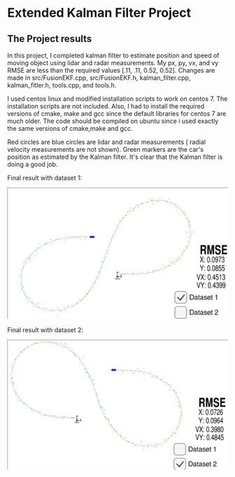 # Extended Kalman Filter Project

[image1]: ./Docs/dataset1.png "dataset1"
[image2]: ./Docs/dataset2.png "dataset2"

## The Project results

In this project, I completed kalman filter to estimate position and speed of moving object using lidar and radar measurements. 
My px, py, vx, and vy RMSE are less than the required values [.11, .11, 0.52, 0.52]. Changes are made in 
src/FusionEKF.cpp, src/FusionEKF.h, kalman_filter.cpp, kalman_fitler.h, tools.cpp, and tools.h.

I used centos linux and modified installation scripts to work on centos 7. The installation scripts are not included.
Also, I had to install the required versions of cmake, make and gcc since the default libraries for centos 7 are much older.
The code should be compiled on ubuntu since i used exactly the same versions of cmake,make and gcc.

Red circles are blue circles are lidar and radar measurements ( radial velocity measurements are not shown).
Green markers are the car's position as estimated by the Kalman filter. It's clear that the Kalman filter is doing a good job.

Final result with dataset 1:

![alt text][image1]

Final result with dataset 2:

![alt text][image2]


